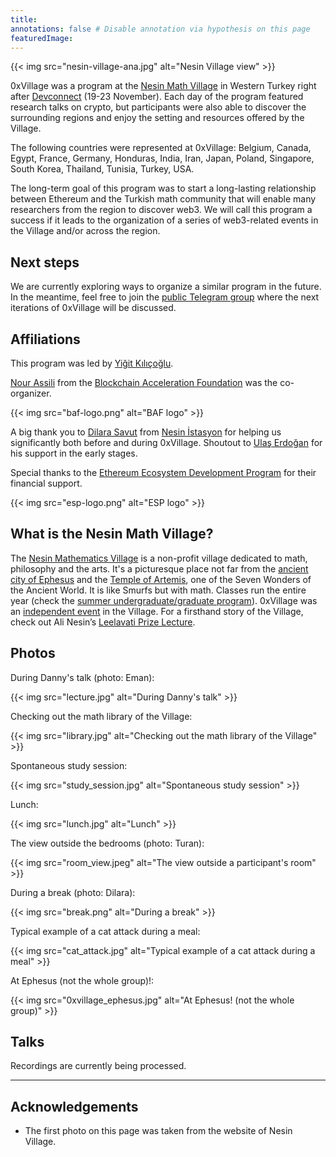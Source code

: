 ```yaml
---
title:
annotations: false # Disable annotation via hypothesis on this page
featuredImage:
---
```


{{< img src="nesin-village-ana.jpg" alt="Nesin Village view" >}}

0xVillage was a program at the [Nesin Math Village](https://nesinkoyleri.org/en/main-page/) in Western Turkey right after [Devconnect](https://devconnect.org) (19-23 November). Each day of the program featured research talks on crypto, but participants were also able to discover the surrounding regions and enjoy the setting and resources offered by the Village.

The following countries were represented at 0xVillage: Belgium, Canada, Egypt, France, Germany, Honduras, India, Iran, Japan, Poland, Singapore, South Korea, Thailand, Tunisia, Turkey, USA.

The long-term goal of this program was to start a long-lasting relationship between Ethereum and the Turkish math community that will enable many researchers from the region to discover web3. We will call this program a success if it leads to the organization of a series of web3-related events in the Village and/or across the region.

## Next steps
We are currently exploring ways to organize a similar program in the future. In the meantime, feel free to join the [public Telegram group](https://t.me/+u6Mfogc8KtI0NWEx) where the next iterations of 0xVillage will be discussed.

## Affiliations

This program was led by [Yiğit Kılıçoğlu](https://yigitkilicoglu.com).

[Nour Assili](https://nourassili.com/) from the [Blockchain Acceleration Foundation](https://www.blockchainacceleration.org/) was the co-organizer.

{{< img src="baf-logo.png" alt="BAF logo" >}}

A big thank you to [Dilara Savut](https://www.holocene-ex.com/dilarasavut) from [Nesin İstasyon](https://en.nesinistasyon.org/) for helping us significantly both before and during 0xVillage. Shoutout to [Ulaş Erdoğan](https://0xulas.eth.limo/) for his support in the early stages.

Special thanks to the [Ethereum Ecosystem Development Program](https://esp.ethereum.foundation/) for their financial support.

{{< img src="esp-logo.png" alt="ESP logo" >}}

## What is the Nesin Math Village?

The [Nesin Mathematics Village](https://nesinkoyleri.org/en/main-page/) is a non-profit village dedicated to math, philosophy and the arts. It's a picturesque place not far from the [ancient city of Ephesus](https://en.wikipedia.org/wiki/Ephesus) and the [Temple of Artemis](https://en.wikipedia.org/wiki/Temple_of_Artemis), one of the Seven Wonders of the Ancient World. It is like Smurfs but with math. Classes run the entire year (check the [summer undergraduate/graduate program](https://nesinkoyleri.org/en/events/2023-nmk-undergraduate-and-graduate-summer-camp/)). 0xVillage was an [independent event](https://nesinkoyleri.org/en/organise-an-event/) in the Village. For a firsthand story of the Village, check out Ali Nesin’s [Leelavati Prize Lecture](https://www.youtube.com/watch?v=XI4RwMmLQHQ).


## Photos

During Danny's talk (photo: Eman):

{{< img src="lecture.jpg" alt="During Danny's talk" >}}

Checking out the math library of the Village:

{{< img src="library.jpg" alt="Checking out the math library of the Village" >}}

Spontaneous study session:

{{< img src="study_session.jpg" alt="Spontaneous study session" >}}

Lunch:

{{< img src="lunch.jpg" alt="Lunch" >}}

The view outside the bedrooms (photo: Turan):

{{< img src="room_view.jpeg" alt="The view outside a participant's room" >}}

During a break (photo: Dilara):

{{< img src="break.png" alt="During a break" >}}

Typical example of a cat attack during a meal:

{{< img src="cat_attack.jpg" alt="Typical example of a cat attack during a meal" >}}

At Ephesus (not the whole group)!:

{{< img src="0xvillage_ephesus.jpg" alt="At Ephesus! (not the whole group)" >}}


## Talks
Recordings are currently being processed.


---

## Acknowledgements
* The first photo on this page was taken from the website of Nesin Village.
